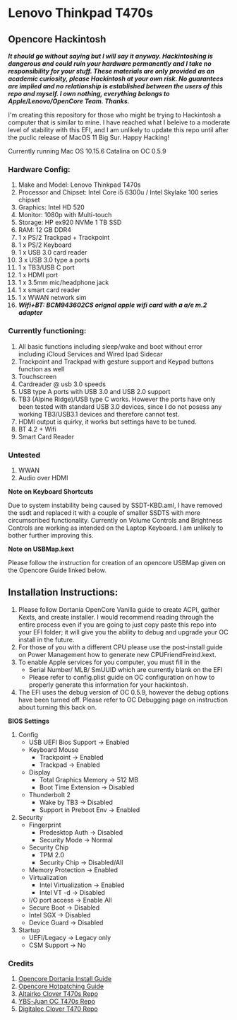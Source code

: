 # Lenovo Thinkpad T470s 
## Opencore Hackintosh

***It should go without saying but I will say it anyway. Hackintoshing is dangerous and could ruin your hardware permanently and I take no responsibility for your stuff. These materials are only provided as an academic curiosity, please Hackintosh at your own risk. No guarantees are implied and no relationship is established between the users of this repo and myself. I own nothing, everything belongs to Apple/Lenovo/OpenCore Team. Thanks.***

I'm creating this repository for those who might be trying to Hackintosh a computer that is similar to mine. I have reached what I beleive to a moderate level of stability with this EFI, and I am unlikely to update this repo until after the puclic release of MacOS 11 Big Sur. Happy Hacking! 

Currently running Mac OS 10.15.6 Catalina on OC 0.5.9

### Hardware Config: 

1. Make and Model: Lenovo Thinkpad T470s
2. Processor and Chipset: Intel Core i5 6300u / Intel Skylake 100 series chipset
3. Graphics: Intel HD 520
4. Monitor: 1080p with Multi-touch 
5. Storage: HP ex920 NVMe 1 TB SSD
6. RAM: 12 GB DDR4
7. 1 x PS/2 Trackpad + Trackpoint 
8. 1 x PS/2 Keyboard
9. 1 x USB 3.0 card reader
10. 3 x USB 3.0 type a ports
11. 1 x TB3/USB C port
12. 1 x HDMI port
13. 1 x 3.5mm mic/headphone jack
14. 1 x smart card reader
15. 1 x WWAN network sim
16. ***Wifi+BT: BCM943602CS orignal apple wifi card with a a/e m.2 adapter***


### Currently functioning:

1. All basic functions including sleep/wake and boot without error including iCloud Services and Wired Ipad Sidecar
2. Trackpoint and Trackpad with gesture support and Keypad buttons function as well
3. Touchscreen
4. Cardreader @ usb 3.0 speeds
5. USB type A ports with USB 3.0 and USB 2.0 support
6. TB3 (Alpine Ridge)/USB type C works. However the ports have only been tested with standard USB 3.0 devices, since I do not posess any working TB3/USB3.1 devices and therefore cannot test. 
7. HDMI output is quirky, it works but settings have to be tuned. 
8. BT 4.2 + Wifi
9. Smart Card Reader

### Untested
 
1. WWAN
2. Audio over HDMI

**Note on Keyboard Shortcuts**

Due to system instability being caused by SSDT-KBD.aml, I have removed the ssdt and replaced it with a couple of smaller SSDTS with more circumscribed functionality. Currently on Volume Controls and Brightness Controls are working as intended on the Laptop Keyboard. I am unlikely to bother further improving this. 

**Note on USBMap.kext**

Please follow the instruction for creation of an opencore USBMap given on the Opencore Guide linked below.

## Installation Instructions:

1. Please follow Dortania OpenCore Vanilla guide to create ACPI, gather Kexts, and create installer. I would recommend reading through the entire process even if you are going to just copy paste this repo into your EFI folder; it will give you the ability to debug and upgrade your OC install in the future. 
2. For those of you with a different CPU please use the post-install guide on Power Management how to generate new CPUFriendFreind.kext. 
3. To enable Apple services for you computer, you must fill in the
   - Serial Number/ MLB/ SmUUID which are currently blank on the EFI 
   - Please refer to config.plist guide on OC configuration on how to properly generate this information for your hackintosh. 
4. The EFI uses the debug version of OC 0.5.9, however the debug options have been turned off. Please refer to OC Debugging page on instruction about turning this back on. 

**BIOS Settings**

1. Config 
   - USB UEFI Bios Support -> Enabled
   - Keyboard Mouse
     - Trackpoint -> Enabled
     - Trackpad -> Enabled
   - Display
     - Total Graphics Memory -> 512 MB
     - Boot Time Extension -> Disabled
   - Thunderbolt 2
     - Wake by TB3 -> Disabled
     - Support in Preboot Env -> Enabled
2. Security
   - Fingerprint 
     - Predesktop Auth -> Disabled
     - Security Mode -> Normal
   - Security Chip
     - TPM 2.0
     - Security Chip -> Disabled/All
   - Memory Protection -> Enabled
   - Virtualization
     - Intel Virtualization -> Enabled
     - Intel VT -d -> Disabled
   - I/O port access -> Enable All
   - Secure Boot -> Disabled
   - Intel SGX -> Disabled
   - Device Guard -> Disabled   
3. Startup
   - UEFI/Legacy -> Legacy only
   - CSM Support -> No
   
   
### Credits

1. [Opencore Dortania Install Guide](https://dortania.github.io/OpenCore-Install-Guide/)
2. [Opencore Hotpatching Guide](https://github.com/jsassu20/OpenCore-HotPatching-Guide)
3. [Altairko Clover T470s Repo](https://github.com/Altairko/Lenovo-T470s-Clover)
4. [YBS-Juan OC T470s Repo](https://github.com/YBN-JUAN/T470s-OpenCore-EFI)
5. [Digitalec Clover T470 Repo](https://github.com/digitalec/thinkmac-t470)
